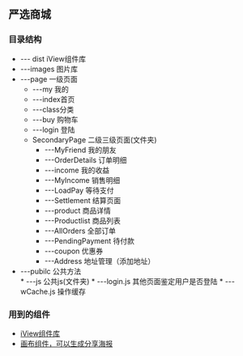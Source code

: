 ## 严选商城

### 目录结构
* --- dist iView组件库
* ---images 图片库
* ---page 一级页面
     * ---my 我的
     * ---index首页
     * ---class分类
     * ---buy 购物车
     * ---login 登陆
     * SecondaryPage 二级三级页面(文件夹)
        * ---MyFriend 我的朋友
        * ---OrderDetails 订单明细
        * ---income 我的收益
        * ---MyIncome 销售明细
        * ---LoadPay 等待支付
        * ---Settlement 结算页面
        * ---product 商品详情
        * ---Productlist 商品列表
        * ---AllOrders 全部订单
        * ---PendingPayment 待付款
        * ---coupon 优惠券
        * ---Address 地址管理（添加地址）
* ---pubilc 公共方法        
      * ---js 公共js(文件夹)
        * ---login.js 其他页面鉴定用户是否登陆
        * ---wCache.js 操作缓存
        
### 用到的组件
*  [iView组件库](https://weapp.iviewui.com)
*  [画布组件，可以生成分享海报](https://github.com/kuckboy1994/mp_canvas_drawer)



